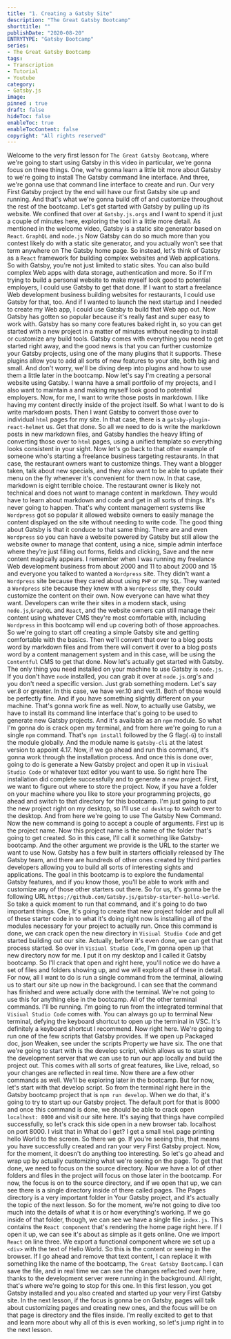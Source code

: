 ```yaml
---
title: "1. Creating a Gatsby Site"
description: "The Great Gatsby Bootcamp"
shorttitle: ""
publishDate: "2020-08-20"
ENTRYTYPE: "Gatsby Bootcamp"
series:
- The Great Gatsby Bootcamp
tags: 
- Transcription
- Tutorial
- Youtube
category: 
- Gatsby.js
image: 
pinned : true
draft: false
hideToc: false
enableToc: true
enableTocContent: false
copyright: "All rights reserved"
---
```


Welcome to the very first lesson for `The Great Gatsby Bootcamp`, where we're going to start using Gatsby in this video in particular, we're gonna focus on three things.
One, we're gonna learn a little bit more about Gatsby to we're going to install The Gatsby command line interface.
And three, we're gonna use that command line interface to create and run.
Our very First Gatsby project by the end will have our first Gatsby site up and running.
And that's what we're gonna build off of and customize throughout the rest of the bootcamp.
Let's get started with Gatsby by pulling up its website.
We confined that over at `Gatsby.js.orgs` and I want to spend it just a couple of minutes here, exploring the tool in a little more detail.
As mentioned in the welcome video, Gatsby is a static site generator based on `React`.
`GraphQL` and `node.js` Now Gatsby can do so much more than you contest likely do with a static site generator, and you actually won't see that term anywhere on The Gatsby home page.
So instead, let's think of Gatsby as a `React` framework for building complex websites and Web applications.
So with Gatsby, you're not just limited to static sites.
You can also build complex Web apps with data storage, authentication and more.
So if I'm trying to build a personal website to make myself look good to potential employers, I could use Gatsby to get that done.
If I want to start a freelance Web development business building websites for restaurants, I could use Gatsby for that, too.
And if I wanted to launch the next startup and I needed to create my Web app, I could use Gatsby to build that Web app out.
Now Gatsby has gotten so popular because it's really fast and super easy to work with.
Gatsby has so many core features baked right in, so you can get started with a new project in a matter of minutes without needing to install or customize any build tools.
Gatsby comes with everything you need to get started right away, and the good news is that you can further customize your Gatsby projects, using one of the many plugins that it supports.
These plugins allow you to add all sorts of new features to your site, both big and small.
And don't worry, we'll be diving deep into plugins and how to use them a little later in the bootcamp.
Now let's say I'm creating a personal website using Gatsby.
I wanna have a small portfolio of my projects, and I also want to maintain a and making myself look good to potential employers.
Now, for me, I want to write those posts in markdown.
I like having my content directly inside of the project itself.
So what I want to do is write markdown posts.
Then I want Gatsby to convert those over to individual `html` pages for my site.
In that case, there is a `gatsby-plugin-react-helmet` us.
Get that done.
So all we need to do is write the markdown posts in new markdown files, and Gatsby handles the heavy lifting of converting those over to `html` pages, using a unified template so everything looks consistent in your sight.
Now let's go back to that other example of someone who's starting a freelance business targeting restaurants.
In that case, the restaurant owners want to customize things.
They want a blogger taken, talk about new specials, and they also want to be able to update their menu on the fly whenever it's convenient for them now.
In that case, markdown is eight terrible choice.
The restaurant owner is likely not technical and does not want to manage content in markdown.
They would have to learn about markdown and code and get in all sorts of things.
It's never going to happen.
That's why content management systems like `Wordpress` got so popular it allowed website owners to easily manage the content displayed on the site without needing to write code.
The good thing about Gatsby is that it conduce to that same thing.
There are and even `Wordpress` so you can have a website powered by Gatsby but still allow the website owner to manage that content, using a nice, simple admin interface where they're just filling out forms, fields and clicking, Save and the new content magically appears.
I remember when I was running my freelance Web development business from about 2000 and 11 to about 2000 and 15 and everyone you talked to wanted a `Wordpress` site.
They didn't want a `Wordpress` site because they cared about using `PHP` or my `SQL`.
They wanted a `Wordpress` site because they knew with a `Wordpress` site, they could customize the content on their own.
Now everyone can have what they want.
Developers can write their sites in a modern stack, using `node.js`,`GraphQL` and `React`, and the website owners can still manage their content using whatever CMS they're most comfortable with, including `Wordpress` in this bootcamp will end up covering both of those approaches.
So we're going to start off creating a simple Gatsby site and getting comfortable with the basics.
Then we'll convert that over to a blog posts word by markdown files and from there will convert it over to a blog posts word by a content management system and in this case, will be using the `Contentful` CMS to get that done.
Now let's actually get started with Gatsby.
The only thing you need installed on your machine to use Gatsby is `node.js`.
If you don't have `node` installed, you can grab it over at `node.js`.org's and you don't need a specific version.
Just grab something modern.
Let's say ver.8 or greater.
In this case, we have ver.10 and ver.11.
Both of those would be perfectly fine.
And if you have something slightly different on your machine.
That's gonna work fine as well.
Now, to actually use Gatsby, we have to install its command line interface that's going to be used to generate new Gatsby projects.
And it's available as an `npm` module.
So what I'm gonna do is crack open my terminal, and from here we're going to run a single `npm` command.
That's `npm install` followed by the G flag(`-G`) to install the module globally.
And the module name is `gatsby-cli` at the latest version to appoint 4.17.
Now, if we go ahead and run this command, it's gonna work through the installation process.
And once this is done over, going to do is generate a New Gatsby project and open it up in `Visiual Studio Code` or whatever text editor you want to use.
So right here The installation did complete successfully and to generate a new project.
First, we want to figure out where to store the project.
Now, if you have a folder on your machine where you like to store your programming projects, go ahead and switch to that directory for this bootcamp.
I'm just going to put the new project right on my desktop, so I'll use `cd desktop` to switch over to the desktop.
And from here we're going to use The Gatsby New Command.
Now the new command is going to accept a couple of arguments.
First up is the project name.
Now this project name is the name of the folder that's going to get created.
So in this case, I'll call it something like Gatsby-bootcamp.
And the other argument we provide is the URL to the starter we want to use Now.
Gatsby has a few built in starters officially released by The Gatsby team, and there are hundreds of other ones created by third parties developers allowing you to build all sorts of interesting sights and applications.
The goal in this bootcamp is to explore the fundamental Gatsby features, and if you know those, you'll be able to work with and customize any of those other starters out there.
So for us, it's gonna be the following URL `https;//github.com/Gatsby.js/gatsby-starter-hello-world`.
So take a quick moment to run that command, and it's going to do two important things.
One, It's going to create that new project folder and pull all of these starter code in to what it's doing right now is installing all of the modules necessary for your project to actually run.
Once this command is done, we can crack open the new directory in `Visiual Studio Code` and get started building out our site.
Actually, before it's even done, we can get that process started.
So over in `Visiual Studio Code`, I'm gonna open up that new directory now for me.
I put it on my desktop and I called it Gatsby bootcamp.
So I'll crack that open and right here, you'll notice we do have a set of files and folders showing up, and we will explore all of these in detail.
For now, all I want to do is run a single command from the terminal, allowing us to start our site up now in the background.
I can see that the command has finished and were actually done with the terminal.
We're not going to use this for anything else in the bootcamp.
All of the other terminal commands.
I'll be running.
I'm going to run from the integrated terminal that `Visiual Studio Code` comes with.
You can always go up to terminal New terminal, defying the keyboard shortcut to open up the terminal in VSC.
It's definitely a keyboard shortcut I recommend.
Now right here.
We're going to run one of the few scripts that Gatsby provides.
If we open up Packaged doc, json Weaken, see under the scripts Property we have six.
The one that we're going to start with is the develop script, which allows us to start up the development server that we can use to run our app locally and build the project out.
This comes with all sorts of great features, like Live, reload, so your changes are reflected in real time.
Now there are a few other commands as well.
We'll be exploring later in the bootcamp.
But for now, let's start with that develop script.
So from the terminal right here in the Gatsby bootcamp project that is `npm run develop`.
When we do that, it's going to try to start up our Gatsby project.
The default port for that is 8000 and once this command is done, we should be able to crack open `localhost: 8000` and visit our site here.
It's saying that things have compiled successfully, so let's crack this side open in a new browser tab.
localhost on port 8000.
I visit that in What do I get? I get a small `html` page printing hello World to the screen.
So there we go.
If you're seeing this, that means you have successfully created and ran your very First Gatsby project.
Now, for the moment, it doesn't do anything too interesting.
So let's go ahead and wrap up by actually customizing what we're seeing on the page.
To get that done, we need to focus on the source directory.
Now we have a lot of other folders and files in the project will focus on those later in the bootcamp.
For now, the focus is on to the source directory, and if we open that up, we can see there is a single directory inside of there called pages.
The Pages directory is a very important folder in Your Gatsby project, and it's actually the topic of the next lesson.
So for the moment, we're not going to dive too much into the details of what it is or how everything's working.
If we go inside of that folder, though, we can see we have a single file `index.js`.
This contains the `React component` that's rendering the home page right here.
If I open it up, we can see it's about as simple as it gets online.
One we import `React` on line three.
We export a functional component where we set up a `<div>` with the text of Hello World.
So this is the content or seeing in the browser.
If I go ahead and remove that text content, I can replace it with something like the name of the bootcamp, `The Great Gatsby Bootcamp`.
I can save the file, and in real time we can see the changes reflected over here, thanks to the development server were running in the background.
All right, that's where we're going to stop for this one.
In this first lesson, you got Gatsby installed and you also created and started up your very First Gatsby site.
In the next lesson, if the focus is gonna be on Gatsby, pages will talk about customizing pages and creating new ones, and the focus will be on that page is directory and the files inside.
I'm really excited to get to that and learn more about why all of this is even working, so let's jump right in to the next lesson.
